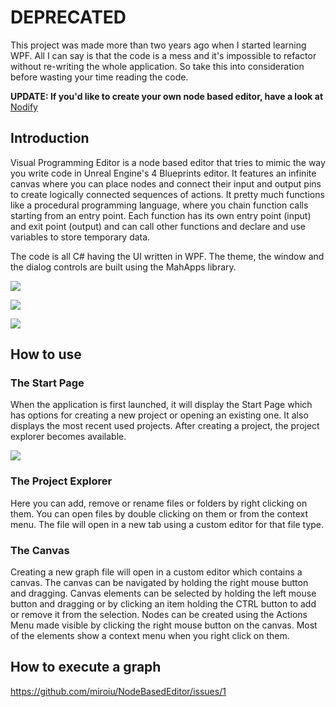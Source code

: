  # **DEPRECATED** 
 This project was made more than two years ago when I started learning WPF.
 All I can say is that the code is a mess and it's impossible to refactor without re-writing the whole application.
 So take this into consideration before wasting your time reading the code.
 
 **UPDATE: If you'd like to create your own node based editor, have a look at** [Nodify](https://github.com/miroiu/nodify)
 
 ## Introduction
 
 Visual Programming Editor is a node based editor that tries to mimic the way you write code in Unreal Engine's 4 Blueprints editor.
 It features an infinite canvas where you can place nodes and connect their input and output pins to create logically connected sequences of actions.
 It pretty much functions like a procedural programming language, where you chain function calls starting from an entry point. Each function has its own entry point (input) and exit point (output) and can call other functions and declare and use variables to store temporary data.
 
 The code is all C# having the UI written in WPF.
 The theme, the window and the dialog controls are built using the MahApps library. 
 
 ![](https://i.imgur.com/UAcIlWr.png)
 
 ![](https://i.imgur.com/i4HrPjt.png)
 
 ![](https://i.imgur.com/ET3Prl3.png)
 
 ## How to use
 
 ### The Start Page
 When the application is first launched, it will display the Start Page which has options for creating a new project or opening an existing one. It also displays the most recent used projects.
 After creating a project, the project explorer becomes available.
 
 ![](https://i.imgur.com/u07Z3xv.png)
 
 ### The Project Explorer
 Here you can add, remove or rename files or folders by right clicking on them.
 You can open files by double clicking on them or from the context menu.
 The file will open in a new tab using a custom editor for that file type.
 
 ### The Canvas
 Creating a new graph file will open in a custom editor which contains a canvas.
 The canvas can be navigated by holding the right mouse button and dragging.
 Canvas elements can be selected by holding the left mouse button and dragging or by clicking an item holding the CTRL button to add or remove it from the selection.
 Nodes can be created using the Actions Menu made visible by clicking the right mouse button on the canvas. 
 Most of the elements show a context menu when you right click on them.
 
 ## How to execute a graph
 https://github.com/miroiu/NodeBasedEditor/issues/1
 
